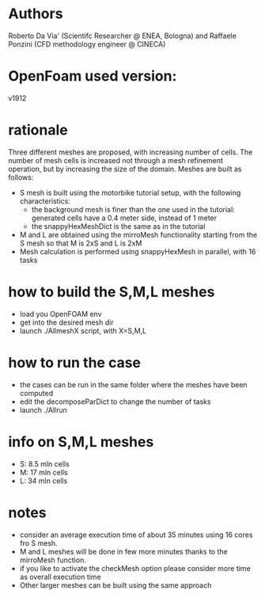 # Authors

Roberto Da Via' (Scientifc Researcher @ ENEA, Bologna) and Raffaele Ponzini (CFD methodology engineer @ CINECA)  

# OpenFoam used version:
v1912

# rationale
Three different meshes are proposed, with increasing number of cells. The number of mesh
cells is increased not through a mesh refinement operation, but by increasing the size of
the domain.
Meshes are built as follows:
- S mesh is built using the motorbike tutorial setup, with the following characteristics:
    * the background mesh is finer than the one used in the tutorial: generated cells have
      a 0.4 meter side, instead of 1 meter
    * the snappyHexMeshDict is the same as in the tutorial
- M and L are obtained using the mirroMesh functionality starting from the S mesh so that
  M is 2xS and L is 2xM
- Mesh calculation is performed using snappyHexMesh in parallel, with 16 tasks

# how to build the S,M,L meshes
- load you OpenFOAM env
- get into the desired mesh dir
- launch ./AllmeshX script, with X=S,M,L

# how to run the case
- the cases can be run in the same folder where the meshes have been computed
- edit the decomposeParDict to change the number of tasks
- launch ./Allrun

# info on S,M,L meshes
- S: 8.5 mln cells
- M: 17 mln cells
- L: 34 mln cells

# notes
- consider an average execution time of about 35 minutes using 16 cores fro S mesh.
- M and L meshes will be done in few more minutes thanks to the mirroMesh function.
- if you like to activate the checkMesh option please consider more time as overall execution time
- Other larger meshes can be built using the same approach


